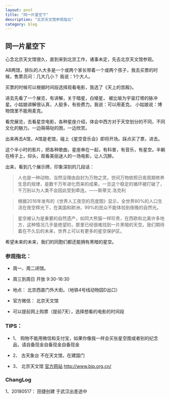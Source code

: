 ```yaml
---
layout: post
title: "同一片星空下"
description: "北京天文馆参观指北"
category: blog
---
```



## 同一片星空下

心念北京天文馆很久，直到来到北京工作，诸事未定，先去北京天文馆参观。

AB两馆，排队的人大多是一个或两个家长带着一个或两个孩子，我去买票的时候，售票员问：几大几小？ 我说：1个大人。

买票的时候可以根据时间段选择观看电影，我选了《天上的宫殿》。

进去先看了一个展览，有讲解，关于暗星，白矮星， 被比喻为宇宙灯塔的脉冲星。小姑娘讲解很认真，人挺多，有些费力。我说：可以用麦克。 小姑娘说：博物馆里不能用麦克。

看完展览，去看星空电影，各种星座介绍，体会中西方对于天空划分的不同，不同文化的魅力。一边萌萌哒的困，一边欣赏。

出来再去A馆，A馆是老馆，碰上《星空音乐会》即将开场。踩点买了票，进去。

这个半小时的影片，把各种歌曲，星座串在一起，有科普，有音乐，有星空。半躺在椅子上，仰头，观看美丽迷人的一场电影，让人沉醉。

出来，看到几个展示牌，印象深刻的几段话：

> 人也是一种动物，当然没理由自封为万物之灵。世间万物依照日夜周期修养生息的规律，是数千万年进化而来的成果。一旦这个稳定的循环被打破了，千万别以为人类不会因此受到牵连。——斯蒂文.洛克利

> 根据2016年发布的《世界人工夜空的亮度图》显示，全世界80%的人口生活在夜空辉光下，在美国和欧洲，99%的民众不能体验到夜晚的自然光。

>星空被认为是重要的自然遗产，如同大熊猫一样珍贵，在西欧和北美许多地方，这种情况几乎是绝望的，那里已经很难找到一片黑暗的天空。我们期待着在不久后的未来，世界上可以有更多的星空保护区。

希望未来的未来，我们的同胞们都还能拥有黑暗的星空。

### 参观指北：

- 周一、周二闭馆。

- 周三到周日 开放 9:30-16:30

- 地点： 北京西直门外大街。（地铁4号线动物园D出口）

- 官方微信： 北京天文馆

- 可以提前网上购票（提前7天），选择想看的电影的时间段

### TIPS：

- 1、	购物不能用微信和支付宝，如果你像我一样会买张星空图或者别的纪念品，请自备现金自备现金自备现金

- 2、	古天象台 不在天文馆，在建国门

- 3、	北京天文馆 [官方网站](http://www.bjp.org.cn/) http://www.bjp.org.cn/

### ChangLog
1、20180517： 田捷创建 于武汉出差途中

